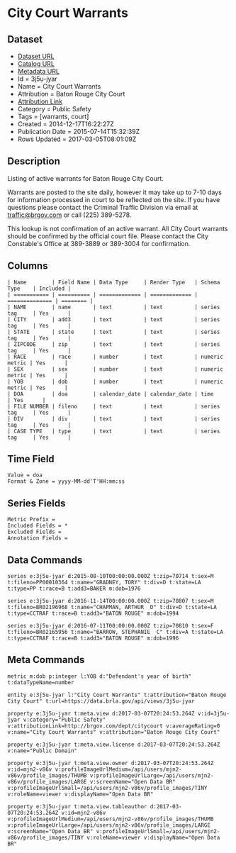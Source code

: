 # City Court Warrants

## Dataset

* [Dataset URL](https://data.brla.gov/api/views/3j5u-jyar/rows.json?max_rows=100)
* [Catalog URL](https://catalog.data.gov/dataset/city-court-warrants)
* [Metadata URL](https://data.brla.gov/api/views/3j5u-jyar)
* Id = 3j5u-jyar
* Name = City Court Warrants
* Attribution = Baton Rouge City Court
* [Attribution Link](http://brgov.com/dept/citycourt)
* Category = Public Safety
* Tags = [warrants, court]
* Created = 2014-12-17T16:22:27Z
* Publication Date = 2015-07-14T15:32:39Z
* Rows Updated = 2017-03-05T08:01:09Z

## Description

Listing of active warrants for Baton Rouge City Court.

Warrants are posted to the site daily, however it may take up to 7-10 days for information processed in court to be reflected on the site.  If you have questions please contact the Criminal Traffic Division via email at traffic@brgov.com or call (225) 389-5278.

This lookup is not confirmation of an active warrant.  All City Court warrants should be confirmed by the official court file.  Please contact the City Constable's Office at 389-3889 or 389-3004 for confirmation.

## Columns

```ls
| Name        | Field Name | Data Type     | Render Type   | Schema Type    | Included | 
| =========== | ========== | ============= | ============= | ============== | ======== | 
| NAME        | name       | text          | text          | series tag     | Yes      | 
| CITY        | add3       | text          | text          | series tag     | Yes      | 
| STATE       | state      | text          | text          | series tag     | Yes      | 
| ZIPCODE     | zip        | text          | text          | series tag     | Yes      | 
| RACE        | race       | number        | text          | numeric metric | Yes      | 
| SEX         | sex        | number        | text          | numeric metric | Yes      | 
| YOB         | dob        | number        | text          | numeric metric | Yes      | 
| DOA         | doa        | calendar_date | calendar_date | time           | Yes      | 
| FILE NUMBER | fileno     | text          | text          | series tag     | Yes      | 
| DIV         | div        | text          | text          | series tag     | Yes      | 
| CASE TYPE   | type       | text          | text          | series tag     | Yes      | 
```

## Time Field

```ls
Value = doa
Format & Zone = yyyy-MM-dd'T'HH:mm:ss
```

## Series Fields

```ls
Metric Prefix = 
Included Fields = *
Excluded Fields = 
Annotation Fields = 
```

## Data Commands

```ls
series e:3j5u-jyar d:2015-08-10T00:00:00.000Z t:zip=70714 t:sex=M t:fileno=PP00010364 t:name="GRADNEY, TORY" t:div=D t:state=LA t:type=PP t:race=B t:add3=BAKER m:dob=1976

series e:3j5u-jyar d:2016-11-14T00:00:00.000Z t:zip=70807 t:sex=M t:fileno=BR02196968 t:name="CHAPMAN, ARTHUR  D" t:div=D t:state=LA t:type=CCTRAF t:race=B t:add3="BATON ROUGE" m:dob=1994

series e:3j5u-jyar d:2016-07-11T00:00:00.000Z t:zip=70810 t:sex=F t:fileno=BR02165956 t:name="BARROW, STEPHANIE  C" t:div=A t:state=LA t:type=CCTRAF t:race=B t:add3="BATON ROUGE" m:dob=1996
```

## Meta Commands

```ls
metric m:dob p:integer l:YOB d:"Defendant's year of birth" t:dataTypeName=number

entity e:3j5u-jyar l:"City Court Warrants" t:attribution="Baton Rouge City Court" t:url=https://data.brla.gov/api/views/3j5u-jyar

property e:3j5u-jyar t:meta.view d:2017-03-07T20:24:53.264Z v:id=3j5u-jyar v:category="Public Safety" v:attributionLink=http://brgov.com/dept/citycourt v:averageRating=0 v:name="City Court Warrants" v:attribution="Baton Rouge City Court"

property e:3j5u-jyar t:meta.view.license d:2017-03-07T20:24:53.264Z v:name="Public Domain"

property e:3j5u-jyar t:meta.view.owner d:2017-03-07T20:24:53.264Z v:id=mjn2-v86v v:profileImageUrlMedium=/api/users/mjn2-v86v/profile_images/THUMB v:profileImageUrlLarge=/api/users/mjn2-v86v/profile_images/LARGE v:screenName="Open Data BR" v:profileImageUrlSmall=/api/users/mjn2-v86v/profile_images/TINY v:roleName=viewer v:displayName="Open Data BR"

property e:3j5u-jyar t:meta.view.tableauthor d:2017-03-07T20:24:53.264Z v:id=mjn2-v86v v:profileImageUrlMedium=/api/users/mjn2-v86v/profile_images/THUMB v:profileImageUrlLarge=/api/users/mjn2-v86v/profile_images/LARGE v:screenName="Open Data BR" v:profileImageUrlSmall=/api/users/mjn2-v86v/profile_images/TINY v:roleName=viewer v:displayName="Open Data BR"
```